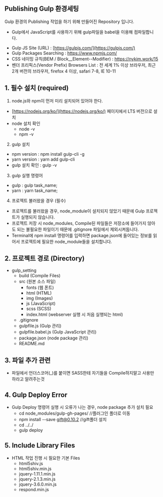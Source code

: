 ## Publishing Gulp 환경세팅

Gulp 환경의 Publishing 작업을 하기 위해 만들어진 Repository 입니다.
- Gulp에서 JavaScript를 사용하기 위해 gulp파일을 babel을 이용해 컴파일합니다.

* Gulp JS Site (URL) : [https://gulpjs.com/](https://gulpjs.com/)
* Gulp Packages Searching : https://www.npmjs.com/
* CSS 네이밍 규칙(BEM / Block__Element--Modifier) : https://nykim.work/15
* 벤더 프리픽스(Vendor Prefix) Browsers List : 전 세계 1% 이상 브라우저, 최근 2개 버전의 브라우저, firefox 4 이상, safari 7-8, IE 10-11

**1. 필수 설치 (required)**
-
1) node.js와 npm이 먼저 미리 설치되어 있어야 한다.
 * [https://nodejs.org/ko/](https://nodejs.org/ko/) 페이지에서 LTS 버전으로 설치
 * node 설치 확인
   * node -v
   * npm -v
2) gulp 설치
 * npm version : npm install gulp-cli -g
 * yarn version : yarn add gulp-cli
 * gulp 설치 확인 : gulp -v
3) gulp 실행 명령어
 * gulp : gulp task_name;
 * yarn : yarn task_name;
4) 프로젝트 불러왔을 경우 (필수)
 * 프로젝트를 불러왔을 경우, node_module이 설치되지 않았기 때문에 Gulp 프로젝트가 실행되지 않습니다.
 * 프로젝트 저장 시 node_modules, Compile된 파일들은 저장소에 들어가지 않아도 되는 불필요한 파일이기 때문에 .gitignore 파일에서 제외시켜둡니다.
 * Terminal에 npm install 명령어를 입력하면 package.json에 들어있는 정보를 읽어서 프로젝트에 필요한 node_module들을 설치합니다.

**2. 프로젝트 경로 (Directory)**
- 
* gulp_setting
    * build (Compile Files)
    * src (원본 소스 파일)
      * fonts (웹 폰트)
      * html (HTML)
      * img (Images)
      * js (JavaScript)
      * scss (SCSS)
      * index.html (webserver 실행 시 처음 실행되는 html)
    * .gitignore
    * gulpfile.js (Gulp 관리)
    * gulpfile.babel.js (Gulp JavaScript 관리)
    * package.json (node package 관리)
    * README.md

**3. 파일 추가 관련**
- 
* 파일에서 언더스코어(_)를 붙이면 SASS한테 자기들을 Compile하지말고 사용만 하라고 알려주는것

**4. Gulp Deploy Error**
- 
* Gulp Deploy 명령어 실행 시 오류가 나는 경우, node package 추가 설치 필요
  * cd node_modules/gulp-gh-pages/  //플러그인 폴더로 이동
  * npm install --save gift@0.10.2  //gift폴더 설치
  * cd ../../                       
  * gulp deploy 

**5. Include Library Files**
- 
* HTML 작업 진행 시 필요한 기본 Files
  * html5shiv.js
  * html5shiv.min.js
  * jquery-1.11.1.min.js
  * jquery-2.1.3.min.js
  * jquery-3.6.0.min.js
  * respond.min.js